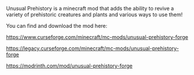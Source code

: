 Unusual Prehistory is a minecraft mod that adds the ability to revive a variety of prehistoric creatures and plants and various ways to use them! 

You can find and download the mod here:

https://www.curseforge.com/minecraft/mc-mods/unusual-prehistory-forge

https://legacy.curseforge.com/minecraft/mc-mods/unusual-prehistory-forge

https://modrinth.com/mod/unusual-prehistory-forge
